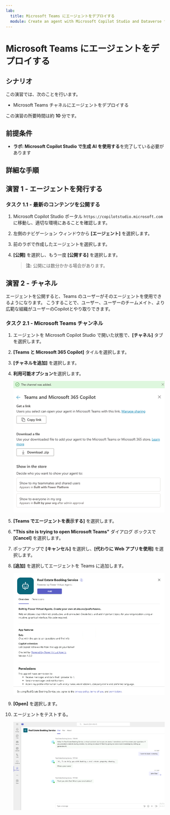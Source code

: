 ```yaml
---
lab:
  title: Microsoft Teams にエージェントをデプロイする
  module: Create an agent with Microsoft Copilot Studio and Dataverse for Teams
---
```


# Microsoft Teams にエージェントをデプロイする

## シナリオ

この演習では、次のことを行います。

- Microsoft Teams チャネルにエージェントをデプロイする

この演習の所要時間は約 **10** 分です。

## 前提条件

- **ラボ: Microsoft Copilot Studio で生成 AI を使用する**を完了している必要があります

## 詳細な手順

## 演習 1 - エージェントを発行する

### タスク 1.1 - 最新のコンテンツを公開する

1. Microsoft Copilot Studio ポータル `https://copilotstudio.microsoft.com` に移動し、適切な環境にあることを確認します。

1. 左側のナビゲーション ウィンドウから **[エージェント]** を選択します。

1. 前のラボで作成したエージェントを選択します。

1. **[公開]** を選択し、もう一度 **[公開する]** を選択します。
   > **注:** 公開には数分かかる場合があります。

## 演習 2 - チャネル

エージェントを公開すると、Teams のユーザーがそのエージェントを使用できるようになります。 こうすることで、ユーザー、ユーザーのチームメイト、より広範な組織がユーザーのCopilotとやり取りできます。

### タスク 2.1 - Microsoft Teams チャンネル

1. エージェントを Microsoft Copilot Studio で開いた状態で、**[チャネル]** タブを選択します。

1. **[Teams と Microsoft 365 Copilot]** タイルを選択します。

1. **[チャネルを追加]** を選択します。

1. **利用可能オプション**を選択します。

    ![Teams チャネルの可用性オプションのスクリーンショット。](../media/teams-availability-options.png)

1. **[Teams でエージェントを表示する]** を選択します。

1. **"This site is trying to open Microsoft Teams"** ダイアログ ボックスで **[Cancel]** を選択します。

1. ポップアップで **[キャンセル]** を選択し、**[代わりに Web アプリを使用]** を選択します。

1. **[追加]** を選択してエージェントを Teams に追加します。

    !["Add the app to Teams" ダイアログのスクリーンショット。](../media/teams-add-app.png)

1. **[Open]** を選択します。

1. エージェントをテストする。

    ![Teams でのエージェントのスクリーンショット。](../media/teams-copilot.png)
